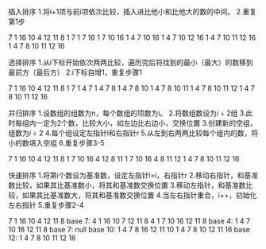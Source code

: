 插入排序
1.将i+1项与前i项依次比较，插入进比他小和比他大的数的中间。
2.重复第1步

7 1 16 10 4 12 11 8
1 7 
1 7 16
1 7 10 16
1 4 7 10 16
1 4 7 10 12 16
1 4 7 10 11 12 16
1 4 7 8 10 11 12 16

选择排序
1.从i下标开始依次两两比较，遍历完后将找到的最小（最大）的数移到最前方（最后方）
2.i下标自增1，重复步骤1

7 1 16 10 4 12 11 8
1 7
1 4 7
1 4 7 8
1 4 7 8 10
1 4 7 8 10 11
1 4 7 8 10 11 12
1 4 7 8 10 11 12  16

并归排序
1.设数组的组数为n，每个数组的项数为i。
2.将数组数设为$i \div 2$组
3.此时每组内一定为2个数，比较大小，如左边比右边小，交换位置
3.创建新的空组，组数为$i \div 2$
4.每个组设定左指针l和右指针r
5.从左到右两两比较每个组内的数，将小的数填入空组
6.重复步骤3-5

7 1 16 10 4 12 11 8
1 7 10 16 4 12 8 11
1 7 10 16 4 8 11 12
1 4 7 8 10 11 12 16

快速排序
1.将第i个数设为基准数，设定左指针l=i，右指针r
2.移动右指针，和基准数比较，如果其比基准数小，将其和基准数交换位置
3.移动左指针，和基准数比较，如果其比基准数大，将其和基准数交换位置
4.当左右指针重合，i++，初始化左右指针
5.重复步骤2-4

7 1 16 10 4 12 11 8
base 7:
4 1 16 10 7 12 11 8
4 1 7 10 16 12 11 8
base 4:
1 4 7 10 16 12 11 8
base 7:
null
base 10:
1 4 7 8 16 12 11 10
1 4 7 8 10 12 11 16
base 12:
1 4 7 8 10 11 12 16
